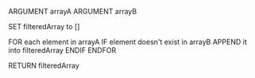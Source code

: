 ARGUMENT arrayA
ARGUMENT arrayB

SET filteredArray to []

FOR each element in arrayA
  IF element doesn't exist in arrayB
    APPEND it into filteredArray
  ENDIF
ENDFOR

RETURN filteredArray
